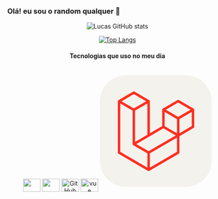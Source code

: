 ### Olá! eu sou o random qualquer 🤚

<div align="center">

![Lucas GitHub stats](https://github-readme-stats.vercel.app/api?username=LcsZro&show_icons=true&theme=radical)

[![Top Langs](https://github-readme-stats.vercel.app/api/top-langs/?username=LcsZro&langs_count=8)](https://github.com/anuraghazra/github-readme-stats)
    
<div align="center"
img src="https://desblogada.files.wordpress.co..." width="0px">

</div>

#### Tecnologias que uso no meu dia

<div style='display: incline_block'><br/>
    <img align="center" height="30" width="40" src="https://cdn.jsdelivr.net/gh/devicons/devicon/icons/nuxtjs/nuxtjs-original.svg">
     <img align="center" height="30" width="40" src="https://cdn.jsdelivr.net/gh/devicons/devicon/icons/nodejs/nodejs-original.svg">
    <img align='center' src="https://cdn.jsdelivr.net/gh/devicons/devicon/icons/tailwindcss/tailwindcss-plain.svg" alt='GitHub'  height='30'
     width='40'/>
    <img align="center" alt="vue" height="30" width="40" src="https://img.icons8.com/color/48/null/vue-js.png"/>
    <svg xmlns="http://www.w3.org/2000/svg" width="256" height="256" viewBox="0 0 256 256"><g fill="none"><rect width="256" height="256" fill="#F4F2ED" rx="60"/><path fill="#FF2D20" fill-rule="evenodd" d="M215.846 78.314c.064.243.098.494.098.747v39.199c0 .503-.131.997-.379 1.432a2.838 2.838 0 0 1-1.037 1.047l-32.446 18.942v37.545a2.873 2.873 0 0 1-1.409 2.48l-67.728 39.535c-.155.089-.324.146-.493.207c-.064.022-.123.061-.19.079a2.81 2.81 0 0 1-1.445 0c-.077-.022-.148-.065-.222-.093c-.155-.057-.317-.107-.465-.193l-67.714-39.535a2.848 2.848 0 0 1-1.036-1.047a2.893 2.893 0 0 1-.38-1.433V59.629c0-.258.035-.508.099-.75c.02-.083.07-.158.098-.24c.053-.15.102-.303.18-.443c.053-.093.13-.168.194-.253c.08-.115.155-.233.25-.333c.08-.082.187-.143.278-.214c.102-.086.194-.179.31-.247h.004L76.27 37.382a2.796 2.796 0 0 1 2.819 0l33.859 19.767h.007c.112.072.208.161.31.243c.091.072.193.136.274.215c.099.103.17.221.254.336c.06.085.141.16.19.253c.081.143.127.293.184.443c.028.082.077.157.098.243c.065.244.098.495.099.747v73.45l28.214-16.473v-37.55c0-.25.035-.503.099-.742c.025-.086.07-.161.099-.243c.056-.15.105-.304.183-.443c.053-.093.13-.168.19-.254c.085-.114.155-.232.254-.332c.081-.082.183-.143.275-.215c.105-.085.197-.178.31-.246h.004l33.862-19.768a2.789 2.789 0 0 1 2.818 0l33.859 19.768c.12.072.211.16.317.243c.088.071.19.136.271.214c.099.104.169.222.254.336c.063.086.141.16.19.254c.081.14.127.293.183.443c.032.082.078.157.099.243Zm-5.546 38.292V84.009l-11.849 6.916l-16.369 9.557v32.597l28.221-16.473h-.003Zm-33.859 58.966v-32.618l-16.101 9.325l-45.979 26.609v32.925l62.08-36.241ZM46.644 64.577v110.995l62.073 36.238v-32.919l-32.428-18.61l-.01-.007l-.015-.007c-.109-.064-.2-.157-.303-.236c-.088-.071-.19-.128-.267-.207l-.007-.01c-.092-.09-.156-.2-.233-.301c-.07-.096-.155-.178-.211-.278l-.004-.011c-.064-.107-.103-.236-.148-.357c-.046-.107-.106-.207-.134-.322v-.004c-.035-.135-.042-.278-.057-.418c-.014-.107-.042-.214-.042-.321V81.051L58.493 71.49l-11.849-6.91v-.003Zm31.04-21.415L49.474 59.63l28.203 16.466l28.207-16.47l-28.207-16.463h.007Zm14.671 102.764l16.366-9.553V64.577l-11.85 6.917l-16.368 9.556v71.797l11.852-6.921Zm86.909-83.332l-28.208 16.467l28.208 16.466l28.203-16.47l-28.203-16.463Zm-2.823 37.888l-16.369-9.557l-11.848-6.916v32.597l16.365 9.553l11.852 6.92v-32.597Zm-64.905 73.458l41.373-23.952l20.682-11.968l-28.186-16.456l-32.453 18.946l-29.578 17.267l28.162 16.163Z" clip-rule="evenodd"/></g></svg>
</div>





